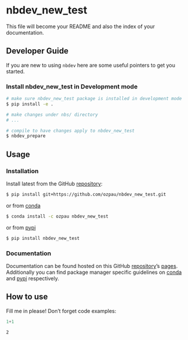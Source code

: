 # nbdev_new_test


<!-- WARNING: THIS FILE WAS AUTOGENERATED! DO NOT EDIT! -->

This file will become your README and also the index of your
documentation.

## Developer Guide

If you are new to using `nbdev` here are some useful pointers to get you
started.

### Install nbdev_new_test in Development mode

``` sh
# make sure nbdev_new_test package is installed in development mode
$ pip install -e .

# make changes under nbs/ directory
# ...

# compile to have changes apply to nbdev_new_test
$ nbdev_prepare
```

## Usage

### Installation

Install latest from the GitHub
[repository](https://github.com/ozpau/nbdev_new_test):

``` sh
$ pip install git+https://github.com/ozpau/nbdev_new_test.git
```

or from [conda](https://anaconda.org/ozpau/nbdev_new_test)

``` sh
$ conda install -c ozpau nbdev_new_test
```

or from [pypi](https://pypi.org/project/nbdev_new_test/)

``` sh
$ pip install nbdev_new_test
```

### Documentation

Documentation can be found hosted on this GitHub
[repository](https://github.com/ozpau/nbdev_new_test)’s
[pages](https://ozpau.github.io/nbdev_new_test/). Additionally you can
find package manager specific guidelines on
[conda](https://anaconda.org/ozpau/nbdev_new_test) and
[pypi](https://pypi.org/project/nbdev_new_test/) respectively.

## How to use

Fill me in please! Don’t forget code examples:

``` python
1+1
```

    2
